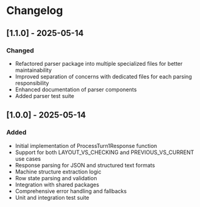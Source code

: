 # Changelog

## [1.1.0] - 2025-05-14

### Changed
- Refactored parser package into multiple specialized files for better maintainability
- Improved separation of concerns with dedicated files for each parsing responsibility
- Enhanced documentation of parser components
- Added parser test suite

## [1.0.0] - 2025-05-14

### Added
- Initial implementation of ProcessTurn1Response function
- Support for both LAYOUT_VS_CHECKING and PREVIOUS_VS_CURRENT use cases
- Response parsing for JSON and structured text formats
- Machine structure extraction logic
- Row state parsing and validation
- Integration with shared packages
- Comprehensive error handling and fallbacks
- Unit and integration test suite